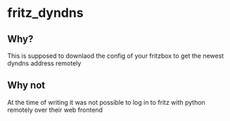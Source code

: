 # fritz_dyndns

## Why?
This is supposed to downlaod the config of your fritzbox to get the newest dyndns address remotely

## Why not
At the time of writing it was not possible to log in to fritz with python remotely over their web frontend
